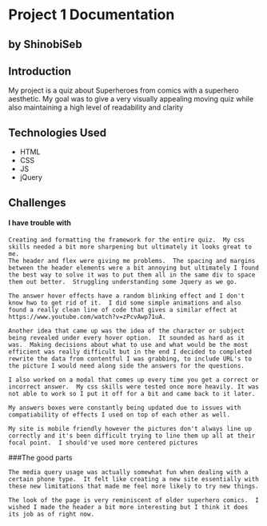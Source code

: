 # Project 1 Documentation
## by ShinobiSeb


## Introduction

My project is a quiz about Superheroes from comics with a superhero aesthetic.  My goal was to give a very visually appealing moving quiz while also maintaining a high level of readability and clarity

## Technologies Used

- HTML
- CSS
- JS
- jQuery

## Challenges

#### I have trouble with 
    Creating and formatting the framework for the entire quiz.  My css skills needed a bit more sharpening but ultimately it looks great to me.
    The header and flex were giving me problems.  The spacing and margins between the header elements were a bit annoying but ultimately I found the best way to solve it was to put them all in the same div to space them out better.  Struggling understanding some Jquery as we go.

    The answer hover effects have a random blinking effect and I don't know hwo to get rid of it.  I did some simple animations and also found a really clean line of code that gives a similar effect at https://www.youtube.com/watch?v=zPcvAwp71uA.

    Another idea that came up was the idea of the character or subject being revealed under every hover option.  It sounded as hard as it was.  Making decisions about what to use and what would be the most efficient was really difficult but in the end I decided to completed rewrite the data from contentful I was grabbing, to include URL's to the picture I would need along side the answers for the questions. 

    I also worked on a modal that comes up every time you get a correct or incorrect answer.  My css skills were tested once more heavily. It was not able to work so I put it off for a bit and came back to it later.

    My answers boxes were constantly being updated due to issues with compatiability of effects I used on top of each other as well.

    My site is mobile friendly however the pictures don't always line up correctly and it's been difficult trying to line them up all at their focal point.  I should've used more centered pictures

###The good parts

    The media query usage was actually somewhat fun when dealing with a certain phone type.  It felt like creating a new site essentially with these new limitations that made me feel more likely to try new things.

    The look of the page is very reminiscent of older superhero comics.  I wished I made the header a bit more interesting but I think it does its job as of right now.